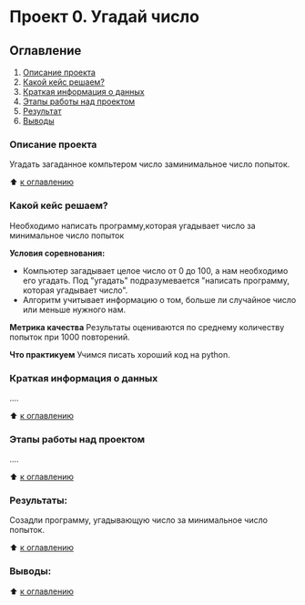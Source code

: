# Проект 0. Угадай число

## Оглавление 
 1.  [Описание проекта](https://github.com/KatyaKis/sf_data_science/blob/main/project_0/README.md#Описание-проекта)
 2.  [Какой кейс решаем?](https://github.com/KatyaKis/sf_data_science/blob/main/project_0/README.md#Какой-кейс-решаем?)
 3.  [Краткая информация о данных](https://github.com/KatyaKis/sf_data_science/blob/main/project_0/README.md#Краткая-информация-о-данных)
 4.  [Этапы работы над проектом](https://github.com/KatyaKis/sf_data_science/blob/main/project_0/README.md#Этапы-работы-над-проектом)
 5.  [Результат](https://github.com/KatyaKis/sf_data_science/blob/main/project_0/README.md#Результат)
 6.  [Выводы](https://github.com/KatyaKis/sf_data_science/blob/main/project_0/README.md#Выводы)

### Описание проекта 
Угадать загаданное компьтером число заминимальное число попыток.

:arrow_up: [к оглавлению](https://github.com/KatyaKis/sf_data_science/blob/main/project_0/README.md#Оглавление) 


### Какой кейс решаем?
Необходимо написать программу,которая угадывает число за минимальное число попыток

**Условия соревнования:**
- Компьютер загадывает целое число от 0 до 100, а нам необходимо его угадать. Под "угадать" подразумевается "написать программу, которая угадывает число".
- Алгоритм учитывает информацию о том, больше ли случайное число или меньше нужного нам.

**Метрика качества**
Результаты оцениваются по среднему количеству попыток при 1000 повторений.

**Что практикуем**
Учимся писать хороший код на python.

### Краткая информация о данных
....

:arrow_up: [к оглавлению](https://github.com/KatyaKis/sf_data_science/blob/main/project_0/README.md#Оглавление) 

### Этапы работы над проектом
....

:arrow_up: [к оглавлению](https://github.com/KatyaKis/sf_data_science/blob/main/project_0/README.md#Оглавление) 

### Результаты:
Созадли программу, угадывающую число за минимальное число попыток.

:arrow_up: [к оглавлению](https://github.com/KatyaKis/sf_data_science/blob/main/project_0/README.md#Оглавление)

### Выводы:

:arrow_up: [к оглавлению](https://github.com/KatyaKis/sf_data_science/blob/main/project_0/README.md#Оглавление)
